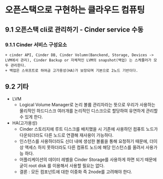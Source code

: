 # 오픈스택으로 구현하는 클라우드 컴퓨팅

## 9.1 오픈스택 cli로 관리하기 - Cinder service 수동 

### 9.1.1 Cinder 서비스 구성요소

	+ cinder API, Cinder DB, Cinder Volumn(Banckend, Storage, Devices -> LVM에서 관리), Cinder Backup or 자체적인 LVM의 snapshot(백업) 는 스케쥴러가 모두 관리한다.
	+ 백업은 스위프트로 하여금 고가용성(HA)가 보장되며 기본으로 2노드 기반이다.

## 9.2 기타

+ LVM 
  + Logical Volume Manager로 논리 볼륨 관리자라는 뜻으로 우리가 사용하는 물리적인 하드디스크 여러개를 논리적인 디스크으로 할당하여 유연하게 관리할 수 있게 한다.  
+ HA(고가용성)
  + Cinder 스토리지에 루트 디스크를 배치했을 시 기존에 사용하던 컴퓨트 노드가 다운되더라도 다른 노드로 연결해 재사용이 가능하다.
  + 인스턴스를 사용하더라도 신더 내에 생성한 볼륨을 통해 요청하기 때문에, 더이상 액세스 하지 못하더라도 다른 컴퓨트 노드에 해당 인스턴스를 올려서 사용가능 하다.
  + 어플리케이션의 데이터 레벨을 Cinder Storage를 사용하게 하면 되기 때문에 굳이 root disk 를 이용해서 사용할 필요는 없다.
  + 결론 : 모든 컴포넌트에 대한 이중화 즉 2node를 고려해야 한다.